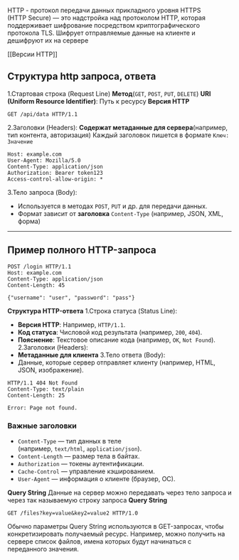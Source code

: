 HTTP - протокол передачи данных прикладного уровня
HTTPS (HTTP Secure) — это надстройка над протоколом HTTP, которая поддерживает шифрование посредством криптографического протокола TLS. Шифрует отправляемые данные на клиенте и дешифруют их на сервере

[[Версии HTTP]]
## Структура http запроса, ответа

1.Стартовая строка (Request Line)
**Метод**(`GET`, `POST`, `PUT`, `DELETE`)
**URI (Uniform Resource Identifier)**: Путь к ресурсу
**Версия HTTP**
```
GET /api/data HTTP/1.1
```
2.Заголовки (Headers):
**Содержат метаданные для сервера**(например, тип контента, авторизация)
Каждый заголовок пишется в формате `Ключ: Значение`
```
Host: example.com
User-Agent: Mozilla/5.0
Content-Type: application/json
Authorization: Bearer token123
Access-control-allow-origin: *
```
3.Тело запроса (Body):
- Используется в методах `POST`, `PUT` и др. для передачи данных.
- Формат зависит от **заголовка** `Content-Type` (например, JSON, XML, форма)
---
## Пример полного HTTP-запроса

```
POST /login HTTP/1.1
Host: example.com
Content-Type: application/json
Content-Length: 45

{"username": "user", "password": "pass"}
```

**Структура HTTP-ответа**
1.Строка статуса (Status Line):
- **Версия HTTP**: Например, `HTTP/1.1`.
- **Код статуса**: Числовой код результата (например, `200`, `404`).
- **Пояснение**: Текстовое описание кода (например, `OK`, `Not Found`).
2.Заголовки (Headers):
- **Метаданные для клиента**
3.Тело ответа (Body):
- Данные, которые сервер отправляет клиенту (например, HTML, JSON, изображение).
```
HTTP/1.1 404 Not Found
Content-Type: text/plain
Content-Length: 25

Error: Page not found.
```

### Важные заголовки
- `Content-Type` — тип данных в теле (например, `text/html`, `application/json`).
- `Content-Length` — размер тела в байтах.
- `Authorization` — токены аутентификации.
- `Cache-Control` — управление кэшированием.
- `User-Agent` — информация о клиенте (браузер, ОС).


**Query String**
Данные на сервер можно передавать через тело запроса и через так называемую строку запроса **Query String**
```
GET /files?key=value&key2=value2 HTTP/1.0
```
Обычно параметры Query String используются в GET-запросах, чтобы конкретизировать получаемый ресурс. Например, можно получить на сервере список файлов, имена которых будут начинаться с переданного значения.